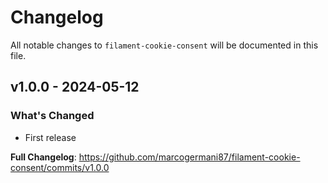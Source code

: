 # Changelog

All notable changes to `filament-cookie-consent` will be documented in this file.

## v1.0.0 - 2024-05-12

### What's Changed

* First release

**Full Changelog**: https://github.com/marcogermani87/filament-cookie-consent/commits/v1.0.0
